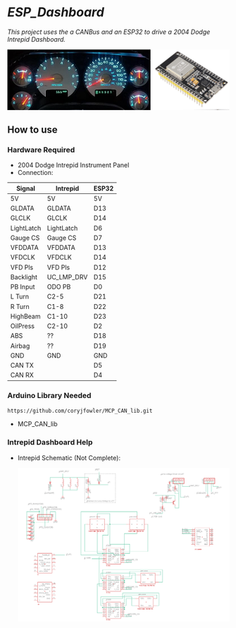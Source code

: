 # _ESP_Dashboard_  

_This project uses the a CANBus and an ESP32 to drive a 2004 Dodge Intrepid Dashboard._

![IntrepidSchematic](/img/ESPCluster.png)  

## How to use  

### Hardware Required  
* 2004 Dodge Intrepid Instrument Panel
* Connection:  

| Signal    | Intrepid  | ESP32 |
|-----------|-----------|-------|
| 5V        | 5V		|  5V   |
| GLDATA    | GLDATA	|  D13  |
| GLCLK     | GLCLK 	|  D14  |
| LightLatch| LightLatch|  D6   |
| Gauge CS  | Gauge CS  |  D7   |
| VFDDATA   | VFDDATA   |  D13  |
| VFDCLK	| VFDCLK	|  D14  |
| VFD Pls	| VFD Pls	|  D12  |
| Backlight | UC_LMP_DRV|  D15  |
| PB Input  | ODO PB    |  D0   |
| L Turn    | C2-5		|  D21  |
| R Turn    | C1-8      |  D22  |
| HighBeam  | C1-10     |  D23  |
| OilPress  | C2-10     |  D2   |
| ABS		| ??		|  D18  |
| Airbag    | ??		|  D19  |
| GND       | GND       |  GND  |
| CAN TX    |			|  D5	|
| CAN RX	|			|  D4	|



### Arduino Library Needed  

```
https://github.com/coryjfowler/MCP_CAN_lib.git
```

* MCP_CAN_lib

### Intrepid Dashboard Help

* Intrepid Schematic (Not Complete):  

  ![IntrepidSchematic](/img/IntrepidSchematic.png)  